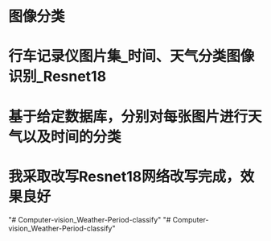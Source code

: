 # 图像分类
# 行车记录仪图片集_时间、天气分类图像识别_Resnet18
# 基于给定数据库，分别对每张图片进行天气以及时间的分类
# 我采取改写Resnet18网络改写完成，效果良好
"# Computer-vision_Weather-Period-classify" 
"# Computer-vision_Weather-Period-classify" 
